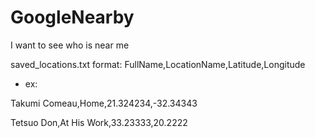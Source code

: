 # GoogleNearby
I want to see who is near me

saved_locations.txt format: FullName,LocationName,Latitude,Longitude
* ex: 


Takumi Comeau,Home,21.324234,-32.34343


Tetsuo Don,At His Work,33.23333,20.2222
